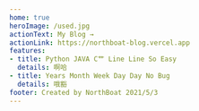 ```yaml
---
home: true
heroImage: /used.jpg
actionText: My Blog →
actionLink: https://northboat-blog.vercel.app
features:
- title: Python JAVA C艹 Line Line So Easy
  details: 啊哈
- title: Years Month Week Day Day No Bug
  details: 哦豁
footer: Created by NorthBoat 2021/5/3
---
```


